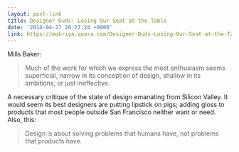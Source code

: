```yaml
---
layout: post-link
title: Designer Duds: Losing Our Seat at the Table
date: '2014-04-27 20:27:24 +0000'
link: https://mokriya.quora.com/Designer-Duds-Losing-Our-Seat-at-the-Table
---
```

Mills Baker:

> Much of the work for which we express the most enthusiasm seems superficial, narrow in its conception of design, shallow in its ambitions, or just ineffective.

A necessary critique of the state of design emanating from Silicon Valley. It would seem its best designers are putting lipstick on pigs; adding gloss to products that most people outside San Francisco neither want or need. Also, this:

> Design is about solving problems that humans have, not problems that products have.